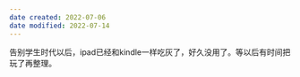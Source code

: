 ```yaml
---
date created: 2022-07-06
date modified: 2022-07-14
---
```


告别学生时代以后，ipad已经和kindle一样吃灰了，好久没用了。等以后有时间把玩了再整理。
